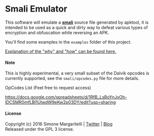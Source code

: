 # Smali Emulator

This software will emulate a [**smali**](https://github.com/JesusFreke/smali) source file generated by apktool, it is intended to be used as a quick and dirty way to defeat various types of encryption and obfuscation while reversing an APK.

You'll find some examples in the `examples` folder of this project.

[Explanation of the "why" and "how" can be found here.](https://www.evilsocket.net/2016/04/18/how-i-defeated-an-obfuscated-and-anti-tamper-apk-with-some-python-and-a-home-made-smali-emulator/)

#### Note

This is highly experimental, a very small subset of the Dalvik opcodes is currently supported, see the `smali/opcodes.py` file for more details.

OpCodes List (Feel free to request access)

https://docs.google.com/spreadsheets/d/1RfB_LsBoYnJxOh-lDCSMR0mfLBl1UlwdW9eKw2p03DY/edit?usp=sharing

#### License

Copyright (c) 2016 Simone Margaritelli | [Twitter](https://twitter.com/evilsocket) | [Blog](http://www.evilsocket.net)  
Released under the GPL 3 license.
